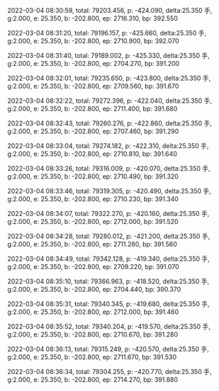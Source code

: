 2022-03-04 08:30:59, total: 79203.456, p: -424.090, delta:25.350 手, g:2.000, e: 25.350, b: -202.800, ep: 2716.310, bp: 392.550

2022-03-04 08:31:20, total: 79196.157, p: -425.660, delta:25.350 手, g:2.000, e: 25.350, b: -202.800, ep: 2710.900, bp: 392.070

2022-03-04 08:31:40, total: 79189.002, p: -425.330, delta:25.350 手, g:2.000, e: 25.350, b: -202.800, ep: 2704.270, bp: 391.200

2022-03-04 08:32:01, total: 79235.650, p: -423.800, delta:25.350 手, g:2.000, e: 25.350, b: -202.800, ep: 2709.560, bp: 391.670

2022-03-04 08:32:22, total: 79272.396, p: -422.040, delta:25.350 手, g:2.000, e: 25.350, b: -202.800, ep: 2711.400, bp: 391.680

2022-03-04 08:32:43, total: 79260.276, p: -422.860, delta:25.350 手, g:2.000, e: 25.350, b: -202.800, ep: 2707.460, bp: 391.290

2022-03-04 08:33:04, total: 79274.182, p: -422.310, delta:25.350 手, g:2.000, e: 25.350, b: -202.800, ep: 2710.810, bp: 391.640

2022-03-04 08:33:26, total: 79316.009, p: -420.070, delta:25.350 手, g:2.000, e: 25.350, b: -202.800, ep: 2710.490, bp: 391.320

2022-03-04 08:33:46, total: 79319.305, p: -420.490, delta:25.350 手, g:2.000, e: 25.350, b: -202.800, ep: 2710.230, bp: 391.340

2022-03-04 08:34:07, total: 79322.270, p: -420.160, delta:25.350 手, g:2.000, e: 25.350, b: -202.800, ep: 2712.000, bp: 391.520

2022-03-04 08:34:28, total: 79280.012, p: -421.200, delta:25.350 手, g:2.000, e: 25.350, b: -202.800, ep: 2711.280, bp: 391.560

2022-03-04 08:34:49, total: 79342.128, p: -419.340, delta:25.350 手, g:2.000, e: 25.350, b: -202.800, ep: 2709.220, bp: 391.070

2022-03-04 08:35:10, total: 79366.963, p: -418.520, delta:25.350 手, g:2.000, e: 25.350, b: -202.800, ep: 2704.440, bp: 390.370

2022-03-04 08:35:31, total: 79340.345, p: -419.680, delta:25.350 手, g:2.000, e: 25.350, b: -202.800, ep: 2712.000, bp: 391.460

2022-03-04 08:35:52, total: 79340.204, p: -419.570, delta:25.350 手, g:2.000, e: 25.350, b: -202.800, ep: 2710.670, bp: 391.280

2022-03-04 08:36:13, total: 79315.249, p: -420.570, delta:25.350 手, g:2.000, e: 25.350, b: -202.800, ep: 2711.670, bp: 391.530

2022-03-04 08:36:34, total: 79304.255, p: -420.770, delta:25.350 手, g:2.000, e: 25.350, b: -202.800, ep: 2714.270, bp: 391.880